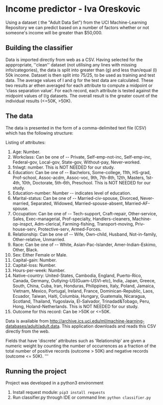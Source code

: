 # Income predictor - Iva Oreskovic

Using a dataset ( the "Adult Data Set") from the UCI Machine-Learning Repository we can predict based on a number of factors whether or not someone's income will be greater than $50,000.

## Building the classifier
Data is imported directly from web as a CSV. Having selected for the apppropriate, ''clean'' dataset (not utilising any lines with missing info/categories), the data is split into greater than (g) and less than/equal (l) 50k income. Dataset is then split into 75/25, to be used as training and test data. The average values of l and g for the test data are calculated. These two results ar ethen averaged for each attribute to compute a midpoint or 'class separation value'.
For each record, each attribute is tested against the midpoint values of l/g datasets. The overall result is the greater count of the individual results (<=50K, >50K).




## The data

The data is presented in the form of a comma-delimited text file (CSV) which has the following structure:

Listing of attributes:

1. Age: Number.
2. Workclass: Can be one of -- Private, Self-emp-not-inc, Self-emp-inc, Federal-gov, Local-gov, State-gov, Without-pay, Never-worked.
3. fnlwgt: number. This is NOT NEEDED for our study.
4. Education: Can be one of -- Bachelors, Some-college, 11th, HS-grad, Prof-school, Assoc-acdm, Assoc-voc, 9th, 7th-8th, 12th, Masters, 1st-4th, 10th, Doctorate, 5th-6th, Preschool. This is NOT NEEDED for our study.
5. Education-number: Number -- indicates level of education.
6. Marital-status: Can be one of -- Married-civ-spouse, Divorced, Never-married, Separated, Widowed, Married-spouse-absent, Married-AF-spouse.
7. Occupation: Can be one of -- Tech-support, Craft-repair, Other-service, Sales, Exec-managerial, Prof-specialty, Handlers-cleaners, Machine-op-inspct, Adm-clerical, Farming-fishing, Transport-moving, Priv-house-serv, Protective-serv, Armed-Forces.
8. Relationship: Can be one of -- Wife, Own-child, Husband, Not-in-family, Other-relative, Unmarried.
9. Race: Can be one of -- White, Asian-Pac-Islander, Amer-Indian-Eskimo, Other, Black.
10. Sex: Either Female or Male.
11. Capital-gain: Number.
12. Capital-loss: Number.
13. Hours-per-week: Number.
14. Native-country: United-States, Cambodia, England, Puerto-Rico, Canada, Germany, Outlying-US(Guam-USVI-etc), India, Japan, Greece, South, China, Cuba, Iran, Honduras, Philippines, Italy, Poland, Jamaica, Vietnam, Mexico, Portugal, Ireland, France, Dominican-Republic, Laos, Ecuador, Taiwan, Haiti, Columbia, Hungary, Guatemala, Nicaragua, Scotland, Thailand, Yugoslavia, El-Salvador, Trinadad&Tobago, Peru, Hong, Holand-Netherlands. This is NOT NEEDED for our study.
15. Outcome for this record: Can be >50K or <=50K.

Data is available from http://archive.ics.uci.edu/ml/machine-learning-databases/adult/adult.data. This application downloads and reads this CSV directly from the web. 

Fields that have 'discrete' attributes such as 'Relationship' are given a numeric weight by counting the number of occurrences as a fraction of the total number of positive records (outcome > 50K) and negative records (outcome <= 50K).
'''

## Running the project
Project was developed in a python3 environment
1. Install request module: `pip3 install requests`
2. Run classifier.py through IDE or command line: `python classifier.py`
